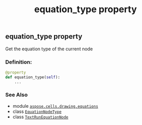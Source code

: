 ﻿---
title: equation_type property
second_title: Aspose.Cells for Python via .NET API References
description: 
type: docs
weight: 150
url: /aspose.cells.drawing.equations/textrunequationnode/equation_type/
is_root: false
---

## equation_type property


Get the equation type of the current node
### Definition:
```python
@property
def equation_type(self):
    ...
```

### See Also
* module [`aspose.cells.drawing.equations`](../../)
* class [`EquationNodeType`](/cells/python-net/aspose.cells.drawing.equations/equationnodetype)
* class [`TextRunEquationNode`](/cells/python-net/aspose.cells.drawing.equations/textrunequationnode)
